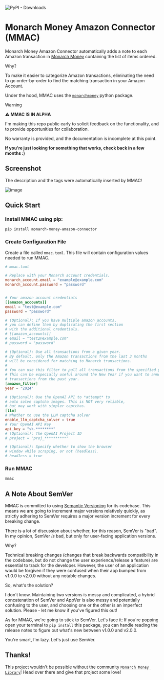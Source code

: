 ![PyPI - Downloads](https://img.shields.io/pypi/dm/monarch-money-amazon-connector)


# Monarch Money Amazon Connector (MMAC)

Monarch Money Amazon Connector automatically adds
a note to each Amazon transaction in [Monarch Money](https://monarchmoney.com) containing
the list of items ordered.

Why?

To make it easier to categorize Amazon transactions, eliminating
the need to go order-by-order to find the matching transaction
in your Amazon Account.

Under the hood, MMAC uses the [`monarchmoney`](https://github.com/hammem/monarchmoney) python package.

> [!Warning]
>
> **⚠️ MMAC IS IN ALPHA**
>
> I'm making this repo public early to solicit feedback on the functionality,
> and to provide opportunities for collaboration.
>
> No warranty is provided, and the documentation is incomplete at this point.
>
> **If you're just looking for something that works, check back in a few months :)**

## Screenshot

The description and the tags were automatically inserted by MMAC!

![image](https://github.com/user-attachments/assets/9efbeccf-d186-4ca4-aef4-6d4915e9afc5)


## Quick Start

### Install MMAC using pip:

```bash
pip install monarch-money-amazon-connector
```

### Create Configuration File

Create a file called `mmac.toml`. This file
will contain configuration values needed to run MMAC.

```toml
# mmac.toml

# Replace with your Monarch account credentials.
monarch_account.email = "example@example.com"
monarch_account.password = "password"


# Your amazon account credentials
[[amazon_accounts]]
email = "test@example.com"
password = "password"

# (Optional): If you have multiple amazon accounts,
# you can define them by duplicating the first section
# with the additional credentials.
# [[amazon_accounts]]
# email = "test2@example.com"
# password = "password"

# (Optional): Use all transactions from a given year.
# By default, only the Amazon transactions from the last 3 months
# will be considered for matching to Monarch transactions.
#
# You can use this filter to pull all transactions from the specified year.
# This can be especially useful around the New Year if you want to annotate
# transactions from the past year.
[amazon_filter]
year = "2024"

# (Optional): Use the OpenAI API to *attempt* to
# auto solve captcha images. This is NOT very reliable,
# but may work with simpler captchas.
[llm]
# Whether to use the LLM captcha solver
enable_llm_captcha_solver = true
# Your OpenAI API Key
api_key = "sk-********"
# (Optional): The OpenAI Project ID
# project = "proj_**********"

# (Optional): Specify whether to show the browser
# window while scraping, or not (headless).
# headless = true
```

### Run MMAC

```bash
mmac
```

## A Note About SemVer

MMAC is committed to using [Semantic Versioning](https://semver.org/) for its codebase.
This means we are going to increment major versions relatively quickly, as strictly adhering to SemVer requires
a major version increment for every breaking change.

There is a lot of discussion about whether, for this reason, SemVer is "bad". In my opinion,
SemVer *is* bad, but only for user-facing application versions.

Why?

Technical breaking changes (changes that break backwards compatibility in the codebase, but do not
change the user experience/release a feature) are essential to track for the developer. However,
the user of an application would be forgiven if they were confused when their app bumped from
v1.0.0 to v2.0.0 without any notable changes.

So, what's the solution?

I don't know. Maintaining two versions is messy and complicated, a hybrid concatenation
of SemVer and AppVer is also messy and potentially confusing to the user, and choosing one or
the other is an imperfect solution. Please - let me know if you've figured this out!

As for MMAC, we're going to stick to SemVer. Let's face it: If you're popping open your terminal
to `pip install` this package, you can handle reading the release notes to figure out what's new
between v1.0.0 and v2.0.0.

You're smart, I'm lazy. Let's just use SemVer.

## Thanks!

This project wouldn't be possible without the community [`Monarch Money Library`](https://github.com/hammem/monarchmoney)!
Head over there and give that project some love!

